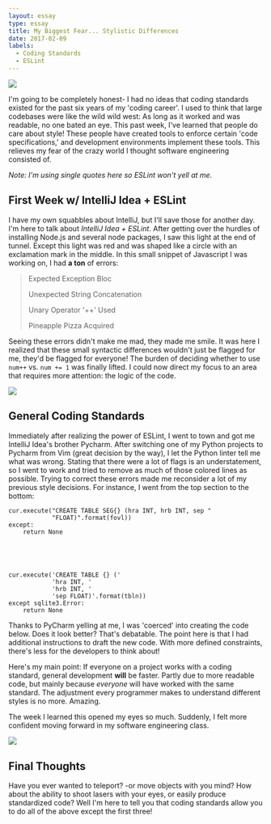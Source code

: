 ```yaml
---
layout: essay
type: essay
title: My Biggest Fear... Stylistic Differences
date: 2017-02-09
labels:
  - Coding Standards
  - ESLint
---
```


<img class="ui image" src="https://imgs.xkcd.com/comics/code_quality.png">

I'm going to be completely honest- I had no ideas that coding standards existed for the past six years of my 'coding career'. I used to think that large codebases were like the wild wild west: As long as it worked and was readable, no one bated an eye. This past week, I've learned that people do care about style! These people have created tools to enforce certain 'code specifications,' and development environments implement these tools. This relieves my fear of the crazy world I thought software engineering consisted of. 

_Note: I'm using single quotes here so ESLint won't yell at me._

## First Week w/ IntelliJ Idea + ESLint

I have my own squabbles about IntelliJ, but I'll save those for another day. I'm here to talk about _IntelliJ Idea + ESLint_. After getting over the hurdles of installing Node.js and several node packages, I saw this light at the end of tunnel. Except this light was red and was shaped like a circle with an exclamation mark in the middle. In this small snippet of Javascript I was working on, I had __a ton__ of errors: 

> Expected Exception Bloc
>
> Unexpected String Concatenation
>
> Unary Operator '++' Used
>
> Pineapple Pizza Acquired

Seeing these errors didn't make me mad, they made me smile. It was here I realized that these small syntactic differences wouldn't just be flagged for me, they'd be flagged for everyone! The burden of deciding whether to use `num++` vs. `num += 1` was finally lifted. I could now direct my focus to an area that requires more attention: the logic of the code.

<img class="ui image" src="http://courses.ics.hawaii.edu/ics314f16/morea/coding-standards/intellij-hellojavascript-eslint-error.png">

## General Coding Standards 	

Immediately after realizing the power of ESLint, I went to town and got me IntelliJ Idea's brother Pycharm. After switching one of my Python projects to Pycharm from Vim (great decision by the way), I let the Python linter tell me what was wrong. Stating that there were a lot of flags is an understatement, so I went to work and tried to remove as much of those colored lines as possible. Trying to correct these errors made me reconsider a lot of my previous style decisions. For instance, I went from the top section to the bottom:

	cur.execute("CREATE TABLE SEG{} (hra INT, hrb INT, sep "
				"FLOAT)".format(fovl))
	except:
		return None 


​	
--------------------------------------



	cur.execute('CREATE TABLE {} ('
				'hra INT, '
				'hrb INT, '
				'sep FLOAT)'.format(tbln))
	except sqlite3.Error:
		return None

Thanks to PyCharm yelling at me, I was 'coerced' into creating the code below. Does it look better? That's debatable. The point here is that I had additional instructions to draft the new code. With more defined constraints, there's less for the developers to think about!

Here's my main point: If everyone on a project works with a coding standard, general development **will** be faster. Partly due to more readable code, but mainly because _everyone_ will have worked with the same standard. The adjustment every programmer makes to understand different styles is no more. Amazing. 

The week I learned this opened my eyes so much. Suddenly, I felt more confident moving forward in my software engineering class. 

<img class="ui image" src="http://franklyspeakingnews.com/wp-content/uploads/2014/09/notxkcd_priorities.png">

## Final Thoughts

Have you ever wanted to teleport? -or move objects with you mind? How about the ability to shoot lasers with your eyes, or easily produce standardized code? Well I'm here to tell you that coding standards allow you to do all of the above except the first three!
